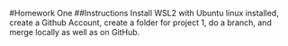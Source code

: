 #Homework One
##Instructions
Install WSL2 with Ubuntu linux installed, create a Github Account, create a folder for project 1, do a branch, and merge locally as well as on GitHub.
